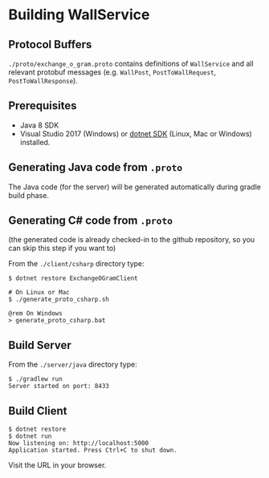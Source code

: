Building WallService
====================

## Protocol Buffers
`./proto/exchange_o_gram.proto` contains definitions of `WallService` and all relevant protobuf messages (e.g. `WallPost`, `PostToWallRequest`, `PostToWallResponse`).

## Prerequisites
- Java 8 SDK
- Visual Studio 2017 (Windows) or [dotnet SDK](https://www.microsoft.com/net/core) (Linux, Mac or Windows) installed.

## Generating Java code from `.proto`
The Java code (for the server) will be generated automatically during gradle build phase. 

## Generating C# code from `.proto`

(the generated code is already checked-in to the github repository, so you can skip this step if you want to)

From the `./client/csharp` directory type:
```
$ dotnet restore ExchangeOGramClient

# On Linux or Mac
$ ./generate_proto_csharp.sh

@rem On Windows
> generate_proto_csharp.bat
```

## Build Server

From the `./server/java` directory type:
```
$ ./gradlew run
Server started on port: 8433
```


## Build Client

```
$ dotnet restore
$ dotnet run
Now listening on: http://localhost:5000
Application started. Press Ctrl+C to shut down.
```

Visit the URL in your browser.

